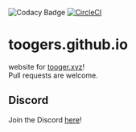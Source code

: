 ![Codacy Badge](https://api.codacy.com/project/badge/Grade/0aa233d1684e43bca3515f7ee0114d90)
[![CircleCI](https://circleci.com/gh/toogers/toogers.github.io/tree/master.svg?style=svg)](https://circleci.com/gh/toogers/toogers.github.io/tree/master)
# toogers.github.io
website for [tooger.xyz](https://tooger.xyz/)!  
Pull requests are welcome.
## Discord
Join the Discord [here](https://ttgr.cf/discord)!
